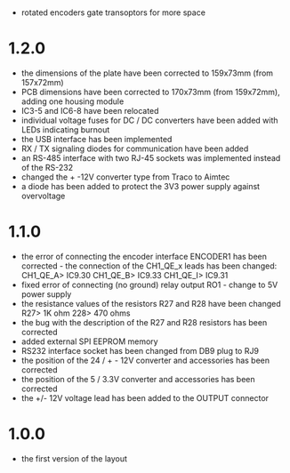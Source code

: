 #
- rotated encoders gate transoptors for more space

# 1.2.0
- the dimensions of the plate have been corrected to 159x73mm (from 157x72mm)
- PCB dimensions have been corrected to 170x73mm (from 159x72mm), adding one housing module
- IC3-5 and IC6-8 have been relocated
- individual voltage fuses for DC / DC converters have been added with LEDs indicating burnout
- the USB interface has been implemented
- RX / TX signaling diodes for communication have been added
- an RS-485 interface with two RJ-45 sockets was implemented instead of the RS-232
- changed the + -12V converter type from Traco to Aimtec
- a diode has been added to protect the 3V3 power supply against overvoltage


# 1.1.0
- the error of connecting the encoder interface ENCODER1 has been corrected - the connection of the CH1_QE_x leads has been changed:
CH1_QE_A> IC9.30
CH1_QE_B> IC9.33
CH1_QE_I> IC9.31
- fixed error of connecting (no ground) relay output RO1 - change to 5V power supply
- the resistance values ​​of the resistors R27 and R28 have been changed
R27> 1K ohm
228> 470 ohms
- the bug with the description of the R27 and R28 resistors has been corrected
- added external SPI EEPROM memory
- RS232 interface socket has been changed from DB9 plug to RJ9
- the position of the 24 / + - 12V converter and accessories has been corrected
- the position of the 5 / 3.3V converter and accessories has been corrected
- the +/- 12V voltage lead has been added to the OUTPUT connector

# 1.0.0
- the first version of the layout

